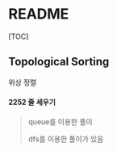 # README

[TOC]

## Topological Sorting



위상 정렬



#### 2252 줄 세우기

> queue를 이용한 풀이
>
> dfs를 이용한 풀이가 있음
